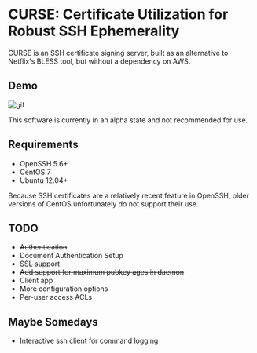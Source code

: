 # CURSE: Certificate Utilization for Robust SSH Ephemerality

CURSE is an SSH certificate signing server, built as an alternative to Netflix's BLESS tool, but without a dependency on AWS.

## Demo

![gif](http://i.imgur.com/rHQgFsE.gif)

This software is currently in an alpha state and not recommended for use.

Requirements
------------
* OpenSSH 5.6+  
* CentOS 7
* Ubuntu 12.04+

Because SSH certificates are a relatively recent feature in OpenSSH, older versions of CentOS unfortunately do not support their use.

TODO
----
* ~~Authentication~~
* Document Authentication Setup
* ~~SSL support~~
* ~~Add support for maximum pubkey ages in daemon~~
* Client app
* More configuration options
* Per-user access ACLs

Maybe Somedays
--------------
* Interactive ssh client for command logging
